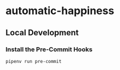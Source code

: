# automatic-happiness

##  Local Development
### Install the Pre-Commit Hooks
```
pipenv run pre-commit
```
